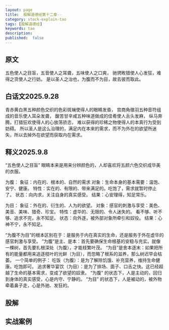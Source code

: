 ```yaml
---
layout: page
title:  股解道德经第十二章--
category: stock-explain-tao
tags: [股解道德经]
keywords: tao
description:
published:  false
---
```


## 原文
五色使人之目盲，五音使人之耳聋，五味使人之口爽，
驰骋畋猎使人心发狂，难得之货使人之行妨。
是以圣人之治也，为腹而不为目，故去彼而取此。

## 白话文2025.9.28
青赤黄白黑五种颜色交织的色彩斑斓使得人的眼睛发昏，
宫商角徵羽五种音符组成的音乐使人耳朵发聋，
酸苦甘辛咸五种味道做成的佳肴使人舌头发麻，
纵马奔腾，打猎狂欢使得人的心放荡骄恣，
难以获得的珍稀之物使得人的本真行为受到妨碍。
所以圣人是这么治理的，满足内在本来的需求，而不为外在的欲望所迷失，所以去掉外在欲望而获取内在需求。

## 释义2025.9.8
“五色使人之目盲”
眼睛本来是用来分辨颜色的，人却喜欢将五颜六色交织成华美的衣服。

为腹：
象征：内在的、根本的、自然的需求
对象：生命本身的基本需要：温饱、安宁、健康。
特性：实在的、有限的、带来满足的。吃饱了，需求就暂时停止了。
状态：向内求，关注自身的真实感受。
结果：心安理得，知足常乐。

为目：
象征：外在的、衍生的、人为的欲望。
对象：感官的刺激与享受：美色、美音、美味、猎奇、珍宝。
特性：虚华的、无限的、令人迷失的。 看不够、听不够、追求不完，永不知足。
状态：向外逐，被外部对象所牵引和奴役。
结果：心神不宁，永不知足。

“为腹不为目”的根本区别在于：是服务于内在真实的生命，还是服务于外在虚华的感官刺激与享受。
”为腹”是主、是本：首先要确保生命根基的安稳与充实。就像一棵树，首先要扎根深处（为腹），才能枝繁叶茂。
“为目”是舍本逐末：如果把所有的能量都用来追逐枝叶的光鲜（为目），而忽略了根系的滋养，那么树迟早会枯萎。
一个简单的例子：
吃饭（为腹）：是为了解除饥饿、补充营养，维持生命健康。吃饱即可。
追求奢华宴饮（为目）：是为了排场、面子、口舌之快。这已经超越了生命的基本需求，变成了欲望的奴隶。
“为腹” 的状态下，人是主动的，回归到身体的真实感受，心是内守、宁静的。
“为目” 的状态下，人是被动的，被外物牵着鼻子走，心是外驰、发狂的。

## 股解

## 实战案例















